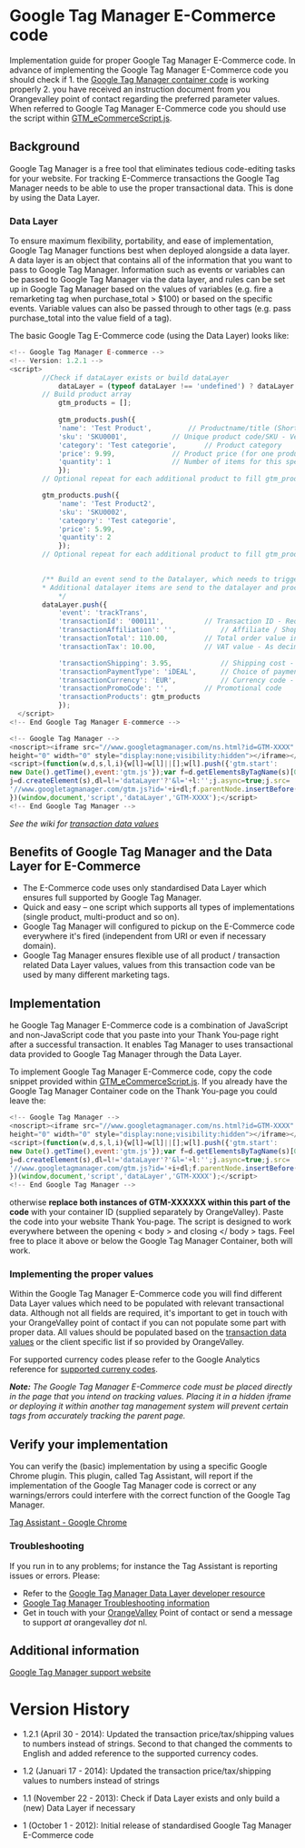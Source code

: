 Google Tag Manager E-Commerce code
============
Implementation guide for proper Google Tag Manager E-Commerce code. In advance of implementing the Google Tag Manager E-Commerce code you should check if 1. the [Google Tag Manager container code](https://github.com/orangevalley/GTM_standard) is working properly 2. you have received an instruction document from you Orangevalley point of contact regarding the preferred parameter values. When referred to Google Tag Manager E-Commerce code you should use the script within [GTM_eCommerceScript.js](https://github.com/orangevalley/GTM_e-commerce/blob/master/GTM_eCommerceScript.js).

## Background
Google Tag Manager is a free tool that eliminates tedious code-editing tasks for your website. For tracking E-Commerce transactions the Google Tag Manager needs to be able to use the proper transactional data. This is done by using the Data Layer. 

### Data Layer
To ensure maximum flexibility, portability, and ease of implementation, Google Tag Manager functions best when deployed alongside a data layer. A data layer is an object that contains all of the information that you want to pass to Google Tag Manager. Information such as events or variables can be passed to Google Tag Manager via the data layer, and rules can be set up in Google Tag Manager based on the values of variables (e.g. fire a remarketing tag when purchase_total > $100) or based on the specific events. Variable values can also be passed through to other tags (e.g. pass purchase_total into the value field of a tag).

The basic Google Tag E-Commerce code (using the Data Layer) looks like:

```javascript
<!-- Google Tag Manager E-commerce -->
<!-- Version: 1.2.1 -->
<script>
        //Check if dataLayer exists or build dataLayer
			dataLayer = (typeof dataLayer !== 'undefined') ? dataLayer : [];
		// Build product array
	    	gtm_products = [];
    	
    		gtm_products.push({
			'name': 'Test Product',			// Productname/title (Short description) - Required - for example. Brown T-shirt
			'sku': 'SKU0001',			// Unique product code/SKU - Vereist -  for example AI1317001 | CC AJORDSTR (Artikle code + additional style coding) 
			'category': 'Test categorie',		// Product category
			'price': 9.99,				// Product price (for one product) including VAT - As decimal seperator a . (dot) should be used - Required
			'quantity': 1				// Number of items for this specific product - Required
    		});
		// Optional repeat for each additional product to fill gtm_products array

		gtm_products.push({
    		'name': 'Test Product2',
    		'sku': 'SKU0002',
    		'category': 'Test categorie',
    		'price': 5.99,
    		'quantity': 2
    		});
    	// Optional repeat for each additional product to fill gtm_products array

    	
    	/** Build an event send to the Datalayer, which needs to trigger the E-commerce transaction in the GTM backend
    	* Additional datalayer items are send to the datalayer and processed by the GTM as an transaction
			*/
    	dataLayer.push({
			'event': 'trackTrans',
			'transactionId': '000111',			// Transaction ID - Required
			'transactionAffiliation': '',			// Affiliate / Shop name - Optional
			'transactionTotal': 110.00,			// Total order value including VAT - As decimal seperator a . (dot) should be used - Required		
			'transactionTax': 10.00,			// VAT value - As decimal seperator a . (dot) should be used - Required

			'transactionShipping': 3.95,			// Shipping cost - As decimal seperator a . (dot) should be used - Required
			'transactionPaymentType': 'iDEAL',		// Choice of payment type - iDEAL / Creditcard
			'transactionCurrency': 'EUR',			// Currency code - use the proper supported currency code
			'transactionPromoCode': '',			// Promotional code
			'transactionProducts': gtm_products					
			});	
  </script>
<!-- End Google Tag Manager E-commerce -->

<!-- Google Tag Manager -->
<noscript><iframe src="//www.googletagmanager.com/ns.html?id=GTM-XXXX"
height="0" width="0" style="display:none;visibility:hidden"></iframe></noscript>
<script>(function(w,d,s,l,i){w[l]=w[l]||[];w[l].push({'gtm.start':
new Date().getTime(),event:'gtm.js'});var f=d.getElementsByTagName(s)[0],
j=d.createElement(s),dl=l!='dataLayer'?'&l='+l:'';j.async=true;j.src=
'//www.googletagmanager.com/gtm.js?id='+i+dl;f.parentNode.insertBefore(j,f);
})(window,document,'script','dataLayer','GTM-XXXX');</script>
<!-- End Google Tag Manager -->
```
_See the wiki for [transaction data values](https://github.com/orangevalley/GTM_e-commerce/wiki/Google-Tag-Manager-E-Commerce-code-Transaction-Values)_

## Benefits of Google Tag Manager and the Data Layer for E-Commerce
- The E-Commerce code uses only standardised Data Layer which ensures full supported by Google Tag Manager.
- Quick	and	easy – one script which supports all types of implementations (single product, multi-product and so on).
- Google Tag Manager will configured to pickup on the E-Commerce code everywhere it's fired (independent from URI or even if necessary domain).
- Google Tag Manager ensures flexible use of all product / transaction related Data Layer values, values from this transaction code van be used by many different marketing tags.

## Implementation
he Google Tag Manager E-Commerce code is a combination of JavaScript and non-JavaScript code that you paste into your Thank You-page right after a successful transaction. It enables Tag Manager to uses transactional data provided to Google Tag Manager through the Data Layer.

To implement Google Tag Manager E-Commerce code, copy the code snippet provided within [GTM_eCommerceScript.js](https://github.com/orangevalley/GTM_e-commerce/blob/master/GTM_eCommerceScript.js). If you already have the Google Tag Manager Container code on the Thank You-page you could leave the:

```javascript
<!-- Google Tag Manager -->
<noscript><iframe src="//www.googletagmanager.com/ns.html?id=GTM-XXXX"
height="0" width="0" style="display:none;visibility:hidden"></iframe></noscript>
<script>(function(w,d,s,l,i){w[l]=w[l]||[];w[l].push({'gtm.start':
new Date().getTime(),event:'gtm.js'});var f=d.getElementsByTagName(s)[0],
j=d.createElement(s),dl=l!='dataLayer'?'&l='+l:'';j.async=true;j.src=
'//www.googletagmanager.com/gtm.js?id='+i+dl;f.parentNode.insertBefore(j,f);
})(window,document,'script','dataLayer','GTM-XXXX');</script>
<!-- End Google Tag Manager -->
```
otherwise **replace both instances of GTM-XXXXXX within this part of the code** with your container ID (supplied separately by OrangeValley). Paste the code into your website Thank You-page. The script is designed to work everywhere between the opening < body > and closing </ body > tags. Feel free to place it above or below the Google Tag Manager Container, both will work.

### Implementing the proper values
Within the Google Tag Manager E-Commerce code you will find different Data Layer values which need to be populated with relevant transactional data. Although not all fields are required, it's important to get in touch with your OrangeValley point of contact if you can not populate some part with proper data. All values should be populated based on the [transaction data values](https://github.com/orangevalley/GTM_e-commerce/wiki/Google-Tag-Manager-E-Commerce-code-Transaction-Values) or the client specific list if so provided by OrangeValley.

For supported currency codes please refer to the Google Analytics reference for [supported curreny codes](https://developers.google.com/analytics/devguides/platform/currencies).

_**Note:** The Google Tag Manager E-Commerce code must be placed directly in the page that you intend on tracking values. Placing it in a hidden iframe or deploying it within another tag management system will prevent certain tags from accurately tracking the parent page._

## Verify your implementation
You can verify the (basic) implementation by using a specific Google Chrome plugin. This plugin, called Tag Assistant, will report if the implementation of the Google Tag Manager code is correct or any warnings/errors could interfere with the correct function of the Google Tag Manager.

[Tag Assistant - Google Chrome](https://chrome.google.com/webstore/detail/tag-assistant-by-google/kejbdjndbnbjgmefkgdddjlbokphdefk?hl=en)

### Troubleshooting
If you run in to any problems; for instance the Tag Assistant is reporting issues or errors. Please:

- Refer to the [Google Tag Manager Data Layer developer resource](https://developers.google.com/tag-manager/devguide#datalayer)
- [Google Tag Manager Troubleshooting information](https://developers.google.com/tag-manager/troubleshooting)
- Get in touch with your [OrangeValley](http://orangevalley.nl/) Point of contact or send a message to support _at_ orangevalley _dot_ nl.

## Additional information
[Google Tag Manager support website](https://developers.google.com/tag-manager/quickstart)

# Version History
- 1.2.1 (April 30 - 2014): Updated the transaction price/tax/shipping values to numbers instead of strings. Second to that changed the comments to English and added reference to the supported currency codes.

- 1.2 (Januari 17 - 2014): Updated the transaction price/tax/shipping values to numbers instead of strings

- 1.1 (November 22 - 2013): Check if Data Layer exists and only build a (new) Data Layer if necessary

- 1 (October 1 - 2012): Initial release of standardised Google Tag Manager E-Commerce code
